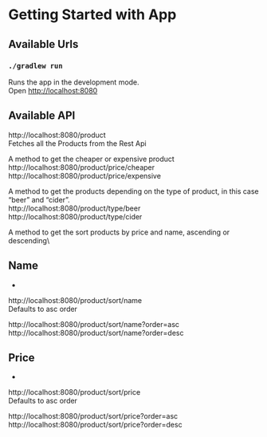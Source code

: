 # Getting Started with App

## Available Urls
### `./gradlew run`

Runs the app in the development mode.\
Open [http://localhost:8080](http://localhost:8080)


## Available API 

http://localhost:8080/product \
Fetches all the Products from the Rest Api 

A method to get the cheaper or expensive product\
http://localhost:8080/product/price/cheaper \
http://localhost:8080/product/price/expensive


A method to get the products depending on the type of product, in this case “beer” and
“cider”.\
http://localhost:8080/product/type/beer \
http://localhost:8080/product/type/cider


A method to get the sort products by price and name, ascending or descending\

## Name 
-
http://localhost:8080/product/sort/name \
Defaults to asc order

http://localhost:8080/product/sort/name?order=asc \
http://localhost:8080/product/sort/name?order=desc

## Price
-
http://localhost:8080/product/sort/price \
Defaults to asc order

http://localhost:8080/product/sort/price?order=asc \
http://localhost:8080/product/sort/price?order=desc
